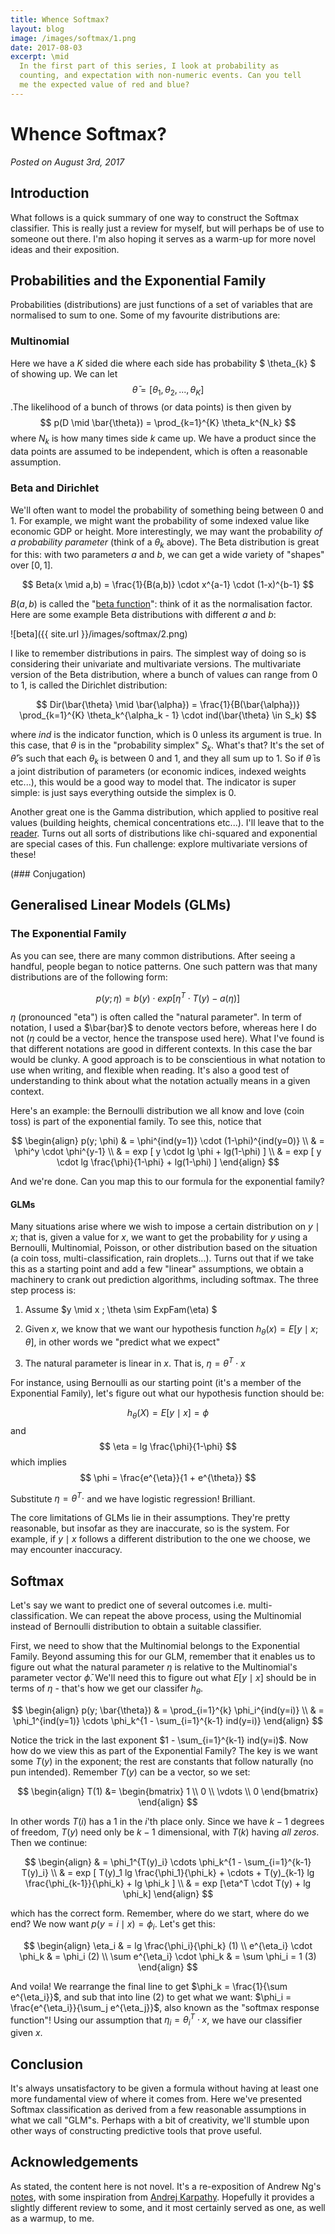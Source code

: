 ```yaml
---
title: Whence Softmax?
layout: blog
image: /images/softmax/1.png
date: 2017-08-03
excerpt: \mid
  In the first part of this series, I look at probability as
  counting, and expectation with non-numeric events. Can you tell
  me the expected value of red and blue?
---
```



# Whence Softmax?

_Posted on August 3rd, 2017_

## Introduction

What follows is a quick summary of one way to construct the Softmax classifier. This is really just a review for myself, but will perhaps be of use to someone out there. I'm also hoping it serves as a warm-up for more novel ideas and their exposition.

## Probabilities and the Exponential Family

Probabilities (distributions) are just functions of a set of variables that are normalised to sum to one. Some of my favourite distributions are:

### Multinomial

Here we have a $K$ sided die where each side has probability $ \theta_{k} $ of showing up. We can let $$ \bar{\theta} = [ \theta_1, \theta_2, ..., \theta_K ] $$.The likelihood of a bunch of throws (or data points) is then given by $$ p(D \mid \bar{\theta}) = \prod_{k=1}^{K}  \theta_k^{N_k} $$ where $N_k$ is how many times side $k$ came up. We have a product since the data points are assumed to be independent, which is often a reasonable assumption.

### Beta and Dirichlet

We'll often want to model the probability of something being between $0$ and $1$. For example, we might want the probability of some indexed value like economic GDP or height. More interestingly, we may want the probability _of a probability parameter_ (think of a $\theta_k$ above). The Beta distribution is great for this: with two parameters $a$ and $b$, we can get a wide variety of "shapes" over $[0,1]$.

$$ Beta(x \mid a,b) = \frac{1}{B(a,b)} \cdot x^{a-1} \cdot (1-x)^{b-1} $$

$B(a,b)$ is called the "[beta function](https://en.wikipedia.org/wiki/Beta_function)": think of it as the normalisation factor. Here are some example Beta distributions with different $a$ and $b$:

![beta]({{ site.url }}/images/softmax/2.png)

I like to remember distributions in pairs. The simplest way of doing so is considering their univariate and multivariate versions. The multivariate version of the Beta distribution, where a bunch of values can range from $0$ to $1$, is called the Dirichlet distribution:

$$ Dir(\bar{\theta} \mid \bar{\alpha}) = \frac{1}{B(\bar{\alpha})} \prod_{k=1}^{K} \theta_k^{\alpha_k - 1} \cdot ind(\bar{\theta} \in S_k)  $$

where $ind$ is the indicator function, which is 0 unless its argument is true. In this case, that $\theta$ is in the "probability simplex" $S_k$. What's that? It's the set of $\bar{\theta}$'s such that each $\theta_k$ is between $0$ and $1$, and they all sum up to 1. So if $\bar{\theta}$ is a joint distribution of parameters (or economic indices, indexed weights etc...), this would be a good way to model that. The indicator is super simple: is just says everything outside the simplex is 0.  

Another great one is the Gamma distribution, which applied to positive real values (building heights, chemical concentrations etc...). I'll leave that to the [reader](https://en.wikipedia.org/wiki/Gamma_distribution). Turns out all sorts of distributions like chi-squared and exponential are special cases of this. Fun challenge: explore multivariate versions of these!

(### Conjugation)

## Generalised Linear Models (GLMs)

### The Exponential Family

As you can see, there are many common distributions. After seeing a handful, people began to notice patterns. One such pattern was that many distributions are of the following form:

$$ p(y; \eta) = b(y) \cdot exp [ \eta^{T} \cdot T(y) - a(\eta) ]$$

$\eta$ (pronounced "eta") is often called the "natural parameter". In term of notation, I used a $\bar{bar}$ to denote vectors before, whereas here I do not ($\eta$ could be a vector, hence the transpose used here). What I've found is that different notations are good in different contexts. In this case the bar would be clunky. A good approach is to be conscientious in what notation to use when writing, and flexible when reading. It's also a good test of understanding to think about what the notation actually means in a given context.

Here's an example: the Bernoulli distribution we all know and love (coin toss) is part of the exponential family. To see this, notice that

$$
\begin{align}
p(y; \phi) & = \phi^{ind(y=1)} \cdot (1-\phi)^{ind(y=0)} \\
& = \phi^y \cdot \phi^{y-1} \\ & = exp [ y \cdot lg \phi + lg(1-\phi) ] \\
& = exp [ y \cdot lg \frac{\phi}{1-\phi} + lg(1-\phi) ]
\end{align}
$$

And we're done. Can you map this to our formula for the exponential family?

#### GLMs

Many situations arise where we wish to impose a certain distribution on $y \mid x$; that is, given a value for $x$, we want to get the probability for $y$ using a Bernoulli, Multinomial, Poisson, or other distribution based on the situation (a coin toss, multi-classification, rain droplets...). Turns out that if we take this as a starting point and add a few "linear" assumptions, we obtain a machinery to crank out prediction algorithms, including softmax. The three step process is:

1. Assume $y \mid x ; \theta \sim ExpFam(\eta) $

2. Given $x$, we know that we want our hypothesis function $h_{\theta}(x) = E[ y \mid x ; \theta ]$, in other words we "predict what we expect"

3. The natural parameter is linear in $x$. That is, $\eta = \theta^T \cdot x$

For instance, using Bernoulli as our starting point (it's a member of the Exponential Family), let's figure out what our hypothesis function should be:

$$
h_{\theta}(X) = E[y \mid x] = \phi
$$
and
$$
\eta = lg \frac{\phi}{1-\phi}
$$
which implies
$$
\phi = \frac{e^{\eta}}{1 + e^{\theta}}
$$

Substitute $\eta = \theta^T \cdot$ and we have logistic regression! Brilliant.

The core limitations of GLMs lie in their assumptions. They're pretty reasonable, but insofar as they are inaccurate, so is the system. For example, if $y \mid x$ follows a different distribution to the one we choose, we may encounter inaccuracy.


## Softmax

Let's say we want to predict one of several outcomes i.e. multi-classification. We can repeat the above process, using the Multinomial instead of Bernoulli distribution to obtain a suitable classifier.

First, we need to show that the Multinomial belongs to the Exponential Family. Beyond assuming this for our GLM, remember that it enables us to figure out what the natural parameter $\eta$ is relative to the Multinomial's parameter vector $\bar{\phi}$. We'll need this to figure out what $E[ y \mid x]$ should be in terms of $\eta$ - that's how we get our classifer $h_{\theta}$.

$$
\begin{align}
p(y; \bar{\theta}) & = \prod_{i=1}^{k} \phi_i^{ind(y=i)} \\
& = \phi_1^{ind(y=1)} \cdots \phi_k^{1 - \sum_{i=1}^{k-1} ind(y=i)}
\end{align}
$$

Notice the trick in the last exponent $1 - \sum_{i=1}^{k-1} ind(y=i)$. Now how do we view this as part of the Exponential Family? The key is we want some $T(y)$ in the exponent; the rest are constants that follow naturally (no pun intended). Remember $T(y)$ can be a vector, so we set:

$$
  \begin{align}
    T(1) &= \begin{bmatrix}
           1 \\
           0 \\
           \vdots \\
           0
         \end{bmatrix}
  \end{align}
$$

In other words $T(i)$ has a $1$ in the $i$'th place only. Since we have $k-1$ degrees of freedom, $T(y)$ need only be  $k-1$ dimensional, with $T(k)$ having _all zeros_. Then we continue:

$$
\begin{align}
& = \phi_1^{T(y)_i} \cdots \phi_k^{1 - \sum_{i=1}^{k-1} T(y)_i} \\
& = exp [ T(y)_1 lg \frac{\phi_1}{\phi_k} + \cdots + T(y)_{k-1} lg \frac{\phi_{k-1}}{\phi_k} + lg \phi_k ] \\
& = exp [\eta^T \cdot T(y) + lg \phi_k]
\end{align}
$$

which has the correct form. Remember, where do we start, where do we end? We now want $p(y=i \mid x) = \phi_i$. Let's get this:

$$
\begin{align}
\eta_i & = lg \frac{\phi_i}{\phi_k} (1) \\
e^{\eta_i} \cdot \phi_k & = \phi_i (2) \\
\sum e^{\eta_i} \cdot \phi_k &  = \sum \phi_i = 1 (3)
\end{align}
$$

And voila! We rearrange the final line to get $\phi_k = \frac{1}{\sum e^{\eta_i}}$, and sub that into line $(2)$ to get what we want: $\phi_i = \frac{e^{\eta_i}}{\sum_j e^{\eta_j}}$, also known as the "softmax response function"! Using our assumption that $\eta_i = \theta_i^T \cdot x$, we have our classifier given $x$.


## Conclusion

It's always unsatisfactory to be given a formula without having at least one more fundamental view of where it comes from. Here we've presented Softmax classification as derived from a few reasonable assumptions in what we call "GLM"s. Perhaps with a bit of creativity, we'll stumble upon other ways of constructing predictive tools that prove useful.

## Acknowledgements

As stated, the content here is not novel. It's a re-exposition of Andrew Ng's [notes](http://cs229.stanford.edu/notes/cs229-notes1.pdf), with some inspiration from [Andrej Karpathy](http://cs231n.github.io/linear-classify/). Hopefully it provides a slightly different review to some, and it most certainly served as one, as well as a warmup, to me.
